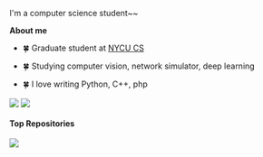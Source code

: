 I'm a computer science student~~

**About me**

- 🍀 Graduate student at [NYCU CS](https://www.cs.nycu.edu.tw/)

- 🍀 Studying computer vision, network simulator, deep learning

- 🍀 I love writing Python, C++, php

<a href="https://github.com/anuraghazra/github-readme-stats"><img align="center" src="https://github-readme-stats-sigma-five.vercel.app/api?username=ycpin0624&show_icons=true&include_all_commits=true&theme=brief&hide_border=true" /></a> <a href="https://github.com/ycpin/github-readme-stats-sigma-five"><img align="center" src="https://github-readme-stats-sigma-five.vercel.app/api/top-langs/?username=ycpin0624&layout=compact&theme=brief&hide_border=true" /></a>

#### Top Repositories

<a href="https://github.com/ycpin0624/github-readme-stats">
  <img align="center" src="https://github-readme-stats-sigma-five.vercel.app/api/pin/?username=ycpin0624&repo=Taiwan-Railway-Inquiry-Bot&theme=brief" />
</a>
